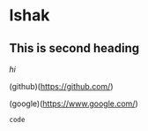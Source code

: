 # Ishak
## This is second heading

*hi*

(github)(https://github.com/) 

(google)(https://www.google.com/)
```
code
```
